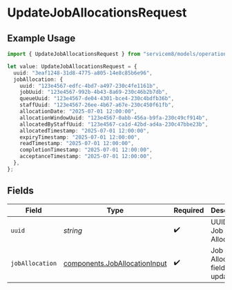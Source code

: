 # UpdateJobAllocationsRequest

## Example Usage

```typescript
import { UpdateJobAllocationsRequest } from "servicem8/models/operations";

let value: UpdateJobAllocationsRequest = {
  uuid: "3eaf1248-31d8-4775-a805-14e8c85b6e96",
  jobAllocation: {
    uuid: "123e4567-edfc-4bd7-a497-230c4fe1161b",
    jobUuid: "123e4567-992b-4b43-8a69-230c46b2b7db",
    queueUuid: "123e4567-de04-4301-bce4-230c4bdfb36b",
    staffUuid: "123e4567-26ee-4b67-a67e-230c450f61fb",
    allocationDate: "2025-07-01 12:00:00",
    allocationWindowUuid: "123e4567-0abb-456a-b9fa-230c49cf914b",
    allocatedByStaffUuid: "123e4567-ca1d-42bd-ad4a-230c47bbe23b",
    allocatedTimestamp: "2025-07-01 12:00:00",
    expiryTimestamp: "2025-07-01 12:00:00",
    readTimestamp: "2025-07-01 12:00:00",
    completionTimestamp: "2025-07-01 12:00:00",
    acceptanceTimestamp: "2025-07-01 12:00:00",
  },
};
```

## Fields

| Field                                                                          | Type                                                                           | Required                                                                       | Description                                                                    |
| ------------------------------------------------------------------------------ | ------------------------------------------------------------------------------ | ------------------------------------------------------------------------------ | ------------------------------------------------------------------------------ |
| `uuid`                                                                         | *string*                                                                       | :heavy_check_mark:                                                             | UUID of the Job Allocation                                                     |
| `jobAllocation`                                                                | [components.JobAllocationInput](../../models/components/joballocationinput.md) | :heavy_check_mark:                                                             | Job Allocation fields to update                                                |